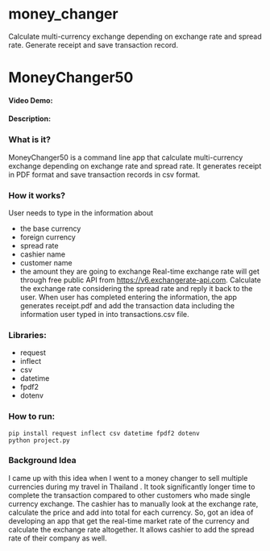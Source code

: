 # money_changer
Calculate multi-currency exchange depending on exchange rate and spread rate.
Generate receipt and save transaction record.


# MoneyChanger50
#### Video Demo: 

#### Description:
### What is it?
MoneyChanger50 is a command line app that calculate multi-currency exchange depending on exchange rate and spread rate.
It generates receipt in PDF format and save transaction records in csv format.

### How it works?
User needs to type in the information about 
- the base currency
- foreign currency
- spread rate
- cashier name
- customer name
- the amount they are going to exchange
Real-time exchange rate will get through free public API from https://v6.exchangerate-api.com.
Calculate the exchange rate considering the spread rate and reply it back to the user.
When user has completed entering the information, the app generates receipt.pdf and add the transaction data including the information user typed in into transactions.csv file.


### Libraries:
- request
- inflect
- csv
- datetime
- fpdf2
- dotenv

### How to run:
```
pip install request inflect csv datetime fpdf2 dotenv
python project.py
```

### Background Idea 
I came up with this idea when I went to a money changer to sell multiple currencies during my travel in Thailand . It took significantly longer time to complete the transaction compared to other customers who made single currency exchange. The cashier has to manually look at the exchange rate, calculate the price and add into total for each currency. So, got an idea of developing an app that get the real-time market rate of the currency and  calculate the exchange rate altogether. It allows cashier to add the spread rate of their company as well.

